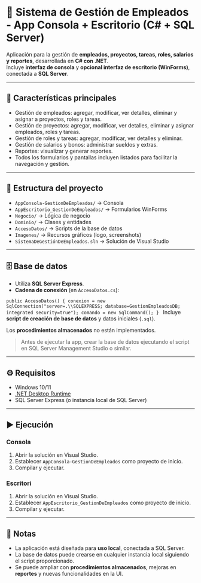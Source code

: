 # 💼 Sistema de Gestión de Empleados - App Consola + Escritorio (C# + SQL Server)

Aplicación para la gestión de **empleados, proyectos, tareas, roles, salarios y reportes**, desarrollada en **C# con .NET**.  
Incluye **interfaz de consola** y **opcional interfaz de escritorio (WinForms)**, conectada a **SQL Server**.

---

## 🚀 Características principales
- Gestión de empleados: agregar, modificar, ver detalles, eliminar y asignar a proyectos, roles y tareas.  
- Gestión de proyectos: agregar, modificar, ver detalles, eliminar y asignar empleados, roles y tareas.  
- Gestión de roles y tareas: agregar, modificar, ver detalles y eliminar.  
- Gestión de salarios y bonos: administrar sueldos y extras.  
- Reportes: visualizar y generar reportes.  
- Todos los formularios y pantallas incluyen listados para facilitar la navegación y gestión.

---

## 📂 Estructura del proyecto
- `AppConsola-GestionDeEmpleados/` → Consola  
- `AppEscritorio_GestionDeEmpleados/` → Formularios WinForms  
- `Negocio/` → Lógica de negocio  
- `Dominio/` → Clases y entidades  
- `AccesoDatos/` → Scripts de la base de datos  
- `Imagenes/` → Recursos gráficos (logo, screenshots)  
- `SistemaDeGestiónDeEmpleados.sln` → Solución de Visual Studio

---

## 🗄️ Base de datos
- Utiliza **SQL Server Express**.  
- **Cadena de conexión** (en `AccesoDatos.cs`):

`public AccesoDatos()
{
    conexion = new SqlConnection("server=.\\SQLEXPRESS; database=GestionEmpleadosDB; integrated security=true");
    comando = new SqlCommand();
}
`
Incluye **script de creación de base de datos** y datos iniciales (`.sql`).  

Los **procedimientos almacenados** no están implementados.  

> Antes de ejecutar la app, crear la base de datos ejecutando el script en SQL Server Management Studio o similar.

---

## ⚙️ Requisitos
- Windows 10/11  
- [.NET Desktop Runtime](https://dotnet.microsoft.com/en-us/download/dotnet/8.0)  
- SQL Server Express (o instancia local de SQL Server)

---

## ▶️ Ejecución

### Consola
1. Abrir la solución en Visual Studio.  
2. Establecer `AppConsola-GestionDeEmpleados` como proyecto de inicio.  
3. Compilar y ejecutar.

### Escritori
1. Abrir la solución en Visual Studio.  
2. Establecer `AppEscritorio_GestionDeEmpleados` como proyecto de inicio.  
3. Compilar y ejecutar.

---

## 📝 Notas
- La aplicación está diseñada para **uso local**, conectada a SQL Server.  
- La base de datos puede crearse en cualquier instancia local siguiendo el script proporcionado.  
- Se puede ampliar con **procedimientos almacenados**, mejoras en **reportes** y nuevas funcionalidades en la UI.
